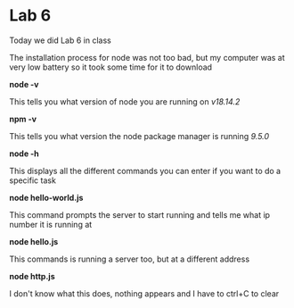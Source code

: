 # Lab 6

Today we did Lab 6 in class

The installation process for node was not too bad, but my computer was at very low battery so it took some time for it to download

**node -v**

This tells you what version of node you are running on *v18.14.2*

**npm -v**

This tells you what version the node package manager is running *9.5.0*

**node -h**

This displays all the different commands you can enter if you want to do a specific task

**node hello-world.js**

This command prompts the server to start running and tells me what ip number it is running at

**node hello.js**

This commands is running a server too, but at a different address

**node http.js**

I don't know what this does, nothing appears and I have to ctrl+C to clear

